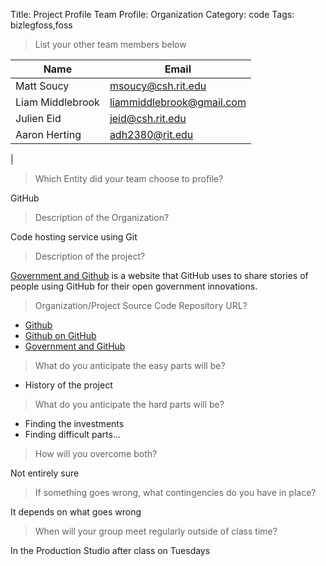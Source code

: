 Title: Project Profile Team Profile: Organization
Category: code
Tags: bizlegfoss,foss

> List your other team members below

| Name             | Email                       |
|------------------|-----------------------------|
| Matt Soucy       | <msoucy@csh.rit.edu>        |
| Liam Middlebrook | <liammiddlebrook@gmail.com> |
| Julien Eid       | <jeid@csh.rit.edu>          |
| Aaron Herting    | <adh2380@rit.edu>           |
|

> Which Entity did your team choose to profile?

GitHub

> Description of the Organization?

Code hosting service using Git

> Description of the project?

[Government and Github](government.github.com) is a website that GitHub uses to share stories of people using GitHub for their open government innovations.

<!--
   -> Describe each team member's role?
   -->

> Organization/Project Source Code Repository URL?

- [Github](http://github.com/)
- [Github on GitHub](http://github.com/github)
- [Government and GitHub](http://github.com/github/government.github.com)

> What do you anticipate the easy parts will be?

- History of the project

> What do you anticipate the hard parts will be?

- Finding the investments
- Finding difficult parts...

> How will you overcome both?

Not entirely sure

> If something goes wrong, what contingencies do you have in place?

It depends on what goes wrong

> When will your group meet regularly outside of class time?

In the Production Studio after class on Tuesdays

